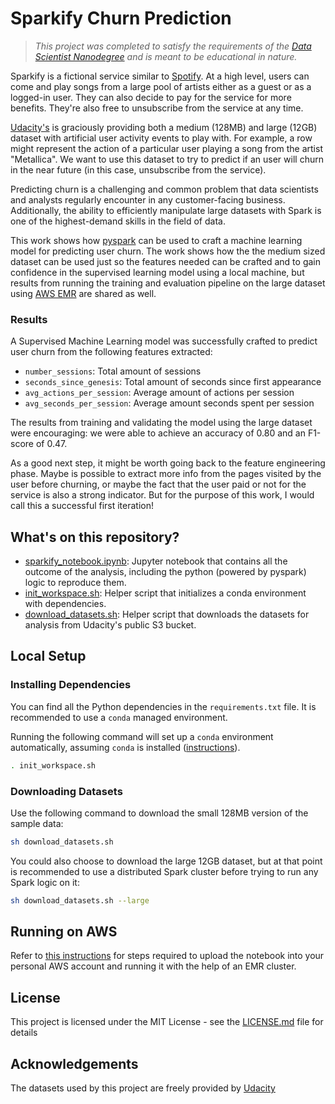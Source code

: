# Sparkify Churn Prediction

> *This project was completed to satisfy the requirements of the [Data Scientist Nanodegree](https://www.udacity.com/course/data-scientist-nanodegree--nd025) and is meant to be educational in nature.*

Sparkify is a fictional service similar to [Spotify](https://en.wikipedia.org/wiki/Spotify). At a high level, users can come and play
songs from a large pool of artists either as a guest or as a logged-in user. They can also decide to pay for the service for more
benefits. They're also free to unsubscribe from the service at any time.

[Udacity's](https://www.udacity.com/) is graciously providing both a medium (128MB) and large (12GB) dataset with artificial user activity
events to play with. For example, a row might represent the action of a particular user playing a song from the artist "Metallica". We
want to use this dataset to try to predict if an user will churn in the near future (in this case, unsubscribe from the service).

Predicting churn is a challenging and common problem that data scientists and analysts regularly encounter in any customer-facing business. Additionally, the ability to efficiently manipulate large datasets with Spark is one of the highest-demand skills in the field of data.

This work shows how [pyspark](https://pypi.org/project/pyspark/) can be used to craft a machine learning model for predicting user churn.
The work shows how the the medium sized dataset can be used just so the features needed can be crafted and to gain confidence in the
supervised learning model using a local machine, but results from running the training and evaluation pipeline on the large dataset using
[AWS EMR](https://aws.amazon.com/emr/) are shared as well.

### Results

A Supervised Machine Learning model was successfully crafted to predict user churn from the following features extracted:

- `number_sessions`: Total amount of sessions
- `seconds_since_genesis`: Total amount of seconds since first appearance
- `avg_actions_per_session`: Average amount of actions per session
- `avg_seconds_per_session`: Average amount seconds spent per session

The results from training and validating the model using the large dataset were encouraging: we were able to achieve an accuracy of 0.80
and an F1-score of 0.47.

As a good next step, it might be worth going back to the feature engineering phase. Maybe is possible to extract more info from the pages
visited by the user before churning, or maybe the fact that the user paid or not for the service is also a strong indicator. But for the
purpose of this work, I would call this a successful first iteration!

## What's on this repository?

- [sparkify_notebook.ipynb](./sparkify_notebook.ipynb): Jupyter notebook that contains all the outcome of the analysis, including the
python (powered by pyspark) logic to reproduce them.
- [init_workspace.sh](init_workspace.sh): Helper script that initializes a conda environment with dependencies.
- [download_datasets.sh](download_datasets.sh): Helper script that downloads the datasets for analysis from Udacity's public S3 bucket.

## Local Setup

### Installing Dependencies

You can find all the Python dependencies in the `requirements.txt` file. It is recommended to use a `conda` managed environment.

Running the following command will set up a `conda` environment automatically, assuming `conda` is installed
([instructions](https://docs.conda.io/projects/conda/en/latest/user-guide/install/index.html)).

```bash
. init_workspace.sh
```

### Downloading Datasets

Use the following command to download the small 128MB version of the sample data:

```bash
sh download_datasets.sh
```

You could also choose to download the large 12GB dataset, but at that point is recommended to use a distributed Spark cluster before trying to run any Spark logic on it:

```bash
sh download_datasets.sh --large
```

## Running on AWS

Refer to [this instructions](./aws_setup.md) for steps required to upload the notebook into your personal AWS account and running it with
the help of an EMR cluster.

## License

This project is licensed under the MIT License - see the [LICENSE.md](LICENSE.md) file for details

## Acknowledgements

The datasets used by this project are freely provided by [Udacity](https://www.udacity.com/)
